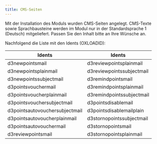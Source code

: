 ```yaml
---
title: CMS-Seiten
---
```


Mit der Installation des Moduls wurden CMS-Seiten angelegt. CMS-Texte sowie Sprachbausteine werden im Modul nur in der Standardsprache 1 (Deutsch) mitgeliefert.
Passen Sie den Inhalt bitte an Ihre Wünsche an. 

Nachfolgend die Liste mit den Idents (OXLOADID):

Idents | Idents
--- | ---  
d3newpointsmail | d3reviewpointsplainmail  
d3newpointsplainmail | d3reviewpointssubjectmail 
d3newpointssubjectmail | d3remindpointsmail 
d3pointsvouchermail | d3remindpointsplainmail 
d3pointsvoucherplainmail | d3remindpointssubjectmail 
d3pointsvouchersubjectmail | d3pointsdisablemail 
d3pointsautovouchersubjectmail | d3pointsdisablemailplain 
d3pointsautovoucherplainmail | d3stornopointssubjectmail 
d3pointsautovouchermail | d3stornopointsmail 
d3reviewpointsmail | d3stornopointsplainmail 












